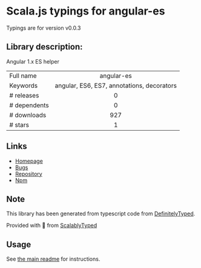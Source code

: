
# Scala.js typings for angular-es

Typings are for version v0.0.3

## Library description:
Angular 1.x ES helper

|                    |                 |
| ------------------ | :-------------: |
| Full name          | angular-es |
| Keywords           | angular, ES6, ES7, annotations, decorators |
| # releases         | 0 |
| # dependents       | 0 |
| # downloads        | 927 |
| # stars            | 1 |

## Links
- [Homepage](https://github.com/mbutsykin/angular-es)
- [Bugs](https://github.com/mbutsykin/angular-es/issues)
- [Repository](https://github.com/mbutsykin/angular-es)
- [Npm](https://www.npmjs.com/package/angular-es)
    


## Note
This library has been generated from typescript code from [DefinitelyTyped](https://definitelytyped.org).

Provided with :purple_heart: from [ScalablyTyped](https://github.com/oyvindberg/ScalablyTyped)

## Usage
See [the main readme](../../readme.md) for instructions.


